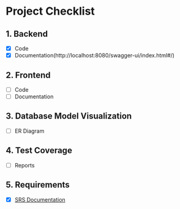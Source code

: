 
# Project Checklist

## 1. Backend
- [x] Code
- [x] Documentation(http://localhost:8080/swagger-ui/index.html#/)

## 2. Frontend
- [ ] Code
- [ ] Documentation

## 3. Database Model Visualization
- [ ] ER Diagram

## 4. Test Coverage
- [ ] Reports

## 5. Requirements
- [x] [SRS Documentation](https://github.com/Saisri-Gajula/Capstone-Project/tree/main#readme)
